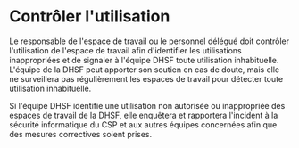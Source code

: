# Contrôler l'utilisation 

Le responsable de l'espace de travail ou le personnel délégué doit contrôler l'utilisation de l'espace de travail afin d'identifier les utilisations inappropriées et de signaler à l'équipe DHSF toute utilisation inhabituelle. L'équipe de la DHSF peut apporter son soutien en cas de doute, mais elle ne surveillera pas régulièrement les espaces de travail pour détecter toute utilisation inhabituelle. 

Si l'équipe DHSF identifie une utilisation non autorisée ou inappropriée des espaces de travail de la DHSF, elle enquêtera et rapportera l'incident à la sécurité informatique du CSP et aux autres équipes concernées afin que des mesures correctives soient prises. 